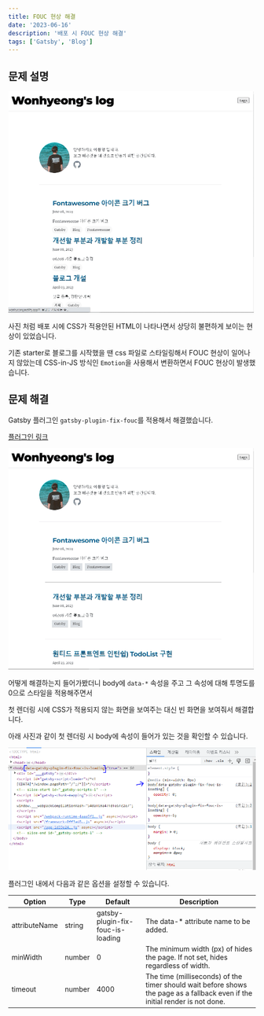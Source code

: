 ```yaml
---
title: FOUC 현상 해결
date: '2023-06-16'
description: '배포 시 FOUC 현상 해결'
tags: ['Gatsby', 'Blog']
---
```


## 문제 설명

![플러그인 적용 전](./assets/fix-fouc_before.gif)

사진 처럼 배포 시에 CSS가 적용안된 HTML이 나타나면서 상당히 불편하게 보이는 현상이 있었습니다.

기존 starter로 블로그를 시작했을 땐 css 파일로 스타일링해서 FOUC 현상이 일어나지 않았는데 CSS-in-JS 방식인 `Emotion`을 사용해서 변환하면서 FOUC 현상이 발생했습니다.

## 문제 해결

Gatsby 플러그인 `gatsby-plugin-fix-fouc`를 적용해서 해결했습니다.

[플러그인 링크](https://github.com/bicstone/gatsby-plugin-fix-fouc)

![플러그인 적용 후](./assets/fix-fouc_after.gif)

어떻게 해결하는지 들어가봤더니 body에 `data-*` 속성을 주고 그 속성에 대해 투명도를 0으로 스타일을 적용해주면서

첫 렌더링 시에 CSS가 적용되지 않는 화면을 보여주는 대신 빈 화면을 보여줘서 해결합니다.

아래 사진과 같이 첫 렌더링 시 body에 속성이 들어가 있는 것을 확인할 수 있습니다.

![body-data속성 값 확인](./assets/body_data.PNG)

플러그인 내에서 다음과 같은 옵션을 설정할 수 있습니다.

| Option        | Type   | Default                           | Description                                                                                                                  |
| ------------- | ------ | --------------------------------- | ---------------------------------------------------------------------------------------------------------------------------- |
| attributeName | string | gatsby-plugin-fix-fouc-is-loading | The data-\* attribute name to be added.                                                                                      |
| minWidth      | number | 0                                 | The minimum width (px) of hides the page. If not set, hides regardless of width.                                             |
| timeout       | number | 4000                              | The time (milliseconds) of the timer should wait before shows the page as a fallback even if the initial render is not done. |
